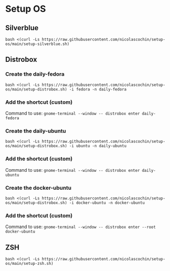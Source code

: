 # Setup OS

## Silverblue
```
bash <(curl -Ls https://raw.githubusercontent.com/nicolascochin/setup-os/main/setup-silverblue.sh)
```

## Distrobox
### Create the daily-fedora
```
bash <(curl -Ls https://raw.githubusercontent.com/nicolascochin/setup-os/main/setup-distrobox.sh) -i fedora -n daily-fedora
```
### Add the shortcut (custom)
Command to use: `gnome-terminal --window -- distrobox enter daily-fedora`

### Create the daily-ubuntu
```
bash <(curl -Ls https://raw.githubusercontent.com/nicolascochin/setup-os/main/setup-distrobox.sh) -i ubuntu -n daily-ubuntu
```
### Add the shortcut (custom)
Command to use: `gnome-terminal --window -- distrobox enter daily-ubuntu`

### Create the docker-ubuntu
```
bash <(curl -Ls https://raw.githubusercontent.com/nicolascochin/setup-os/main/setup-distrobox.sh) -i docker-ubuntu -n docker-ubuntu
```
### Add the shortcut (custom)
Command to use: `gnome-terminal --window -- distrobox enter --root docker-ubuntu`


## ZSH
```
bash <(curl -Ls https://raw.githubusercontent.com/nicolascochin/setup-os/main/setup-zsh.sh)
```
